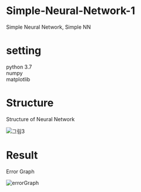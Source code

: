# Simple-Neural-Network-1
Simple Neural Network, Simple NN

# setting
python 3.7  
numpy  
matplotlib  

# Structure
Structure of Neural Network

![그림3](https://user-images.githubusercontent.com/70457520/103469220-49eacf80-4da5-11eb-9c0e-23d62bac1191.png)



# Result
Error Graph

![errorGraph](https://user-images.githubusercontent.com/70457520/103469227-6850cb00-4da5-11eb-924b-96bd1c0d2975.png)
